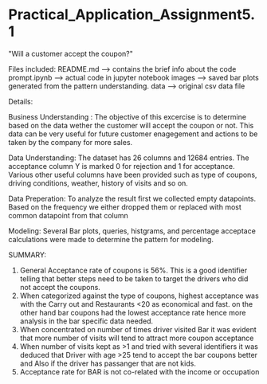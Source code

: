 # Practical_Application_Assignment5.1
"Will a customer accept the coupon?"

Files included:
README.md --> contains the brief info about the code
prompt.ipynb --> actual code in jupyter notebook
images --> saved bar plots generated from the pattern understanding.
data --> original csv data file


Details:

Business Understanding : The objective of this excercise is to determine based on the data wether the customer
                         will accept the coupon or not. This data can be very useful for future customer enagegement
                         and actions to be taken by the company for more sales. 

Data Understanding: The dataset has 26 columns and 12684 entries. The acceptance column Y is marked 0 for rejection
                    and 1 for acceptance. Various other useful columns have been provided such as type of coupons, driving conditions,
                    weather, history of visits and so on. 

Data Preperation: To analyze the result first we collected empty datapoints. Based on the frequency we either dropped them or replaced with
                  most common datapoint from that column

Modeling: Several Bar plots, queries, histgrams, and percentage acceptace calculations were made to determine the pattern for modeling.


SUMMARY:
   1) General Acceptance rate of coupons is 56%. This is a good identifier telling that better steps need to be taken to target the drivers
      who did not accept the coupons.
   2) When categorized against the type of coupons, highest acceptance was with the Carry out and Restaurants <20 as economical and fast. 
      on the other hand bar coupons had the lowest acceptance rate hence more analysis in the bar specific data needed.
   3) When concentrated on number of times driver visited Bar it was evident that more number of visits will tend to attract more coupon acceptance
   4) When number of visits kept as >1 and tried with several identifiers it was deduced that Driver with age >25 tend to accept the bar coupons better
      and Also if the driver has passanger that are not kids.
   5) Acceptance rate for BAR is not co-related with the income or occupation
